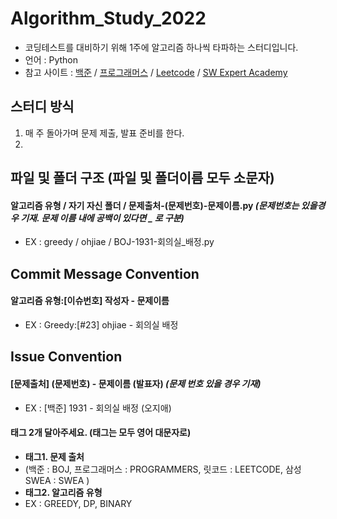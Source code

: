 # Algorithm_Study_2022

- 코딩테스트를 대비하기 위해 1주에 알고리즘 하나씩 타파하는 스터디입니다.
- 언어 : Python
- 참고 사이트 : [백준](https://www.acmicpc.net/) / [프로그래머스](https://programmers.co.kr/) / [Leetcode](https://leetcode.com/explore/) / [SW Expert Academy](https://swexpertacademy.com/)

## 스터디 방식
1. 매 주 돌아가며 문제 제출, 발표 준비를 한다.
2. 


## 파일 및 폴더 구조 (파일 및 폴더이름 모두 소문자)
#### 알고리즘 유형 / 자기 자신 폴더 / 문제출처-(문제번호)-문제이름.py    *(문제번호는 있을경우 기재. 문제 이름 내에 공백이 있다면 _ 로 구분)*
  + EX : greedy / ohjiae / BOJ-1931-회의실_배정.py

## Commit Message Convention
#### 알고리즘 유형:[이슈번호] 작성자 - 문제이름
  + EX : Greedy:[#23] ohjiae - 회의실 배정


## Issue Convention
#### [문제출처] (문제번호) - 문제이름 (발표자)  *(문제 번호 있을 경우 기재)*
  + EX : [백준] 1931 - 회의실 배정 (오지애)
#### 태그 2개 달아주세요. (태그는 모두 영어 대문자로)
  + **태그1. 문제 출처** 
  + (백준 : BOJ, 프로그래머스 : PROGRAMMERS, 릿코드 : LEETCODE, 삼성 SWEA : SWEA )
  + **태그2. 알고리즘 유형**
  + EX : GREEDY, DP, BINARY
